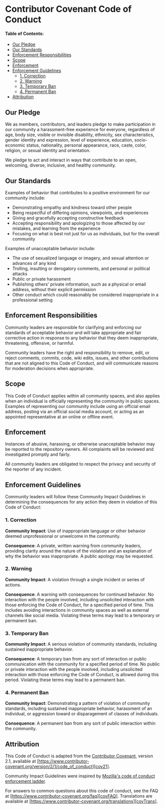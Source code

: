 # Contributor Covenant Code of Conduct <!-- omit from toc -->

#### Table of Contents: <!-- omit from toc -->

- [Our Pledge](#our-pledge)
- [Our Standards](#our-standards)
- [Enforcement Responsibilities](#enforcement-responsibilities)
- [Scope](#scope)
- [Enforcement](#enforcement)
- [Enforcement Guidelines](#enforcement-guidelines)
  - [1. Correction](#1-correction)
  - [2. Warning](#2-warning)
  - [3. Temporary Ban](#3-temporary-ban)
  - [4. Permanent Ban](#4-permanent-ban)
- [Attribution](#attribution)

## Our Pledge

We as members, contributors, and leaders pledge to make
participation in our community a harassment-free experience for everyone,
regardless of age, body size, visible or invisible disability, ethnicity,
sex characteristics, gender identity and expression, level of experience,
education, socio-economic status, nationality, personal appearance, race,
caste, color, religion, or sexual identity and orientation.

We pledge to act and interact in ways that contribute
to an open, welcoming, diverse, inclusive, and healthy community.

## Our Standards

Examples of behavior that contributes to a positive environment
for our community include:

- Demonstrating empathy and kindness toward other people
- Being respectful of differing opinions, viewpoints, and experiences
- Giving and gracefully accepting constructive feedback
- Accepting responsibility and apologizing to those affected by our mistakes,
  and learning from the experience
- Focusing on what is best not just for us as individuals,
  but for the overall community

Examples of unacceptable behavior include:

- The use of sexualized language or imagery,
  and sexual attention or advances of any kind
- Trolling, insulting or derogatory comments, and personal or political attacks
- Public or private harassment
- Publishing others' private information, such as a physical or email address,
  without their explicit permission
- Other conduct which could reasonably be considered inappropriate
  in a professional setting

## Enforcement Responsibilities

Community leaders are responsible for
clarifying and enforcing our standards of acceptable behavior
and will take appropriate and fair corrective action in response to any behavior
that they deem inappropriate, threatening, offensive, or harmful.

Community leaders have the right and responsibility
to remove, edit, or reject comments, commits, code, wiki edits, issues,
and other contributions that are not aligned to this Code of Conduct,
and will communicate reasons for moderation decisions when appropriate.

## Scope

This Code of Conduct applies within all community spaces,
and also applies when an individual is
officially representing the community in public spaces.
Examples of representing our community include
using an official email address, posting via an official social media account,
or acting as an appointed representative at an online or offline event.

## Enforcement

Instances of abusive, harassing, or otherwise unacceptable behavior
may be reported to the repository owners.
All complaints will be reviewed and investigated promptly and fairly.

All community leaders are obligated to respect the privacy and security
of the reporter of any incident.

## Enforcement Guidelines

Community leaders will follow these Community Impact Guidelines
in determining the consequences for any action they deem in violation
of this Code of Conduct:

### 1. Correction

**Community Impact**: Use of inappropriate language or other behavior
deemed unprofessional or unwelcome in the community.

**Consequence**: A private, written warning from community leaders,
providing clarity around the nature of the violation
and an explanation of why the behavior was inappropriate.
A public apology may be requested.

### 2. Warning

**Community Impact**: A violation through a single incident or series of actions.

**Consequence**: A warning with consequences for continued behavior.
No interaction with the people involved,
including unsolicited interaction with those enforcing the Code of Conduct,
for a specified period of time.
This includes avoiding interactions in community spaces
as well as external channels like social media.
Violating these terms may lead to a temporary or permanent ban.

### 3. Temporary Ban

**Community Impact**: A serious violation of community standards,
including sustained inappropriate behavior.

**Consequence**: A temporary ban from any sort of interaction
or public communication with the community for a specified period of time.
No public or private interaction with the people involved,
including unsolicited interaction with those enforcing the Code of Conduct,
is allowed during this period.
Violating these terms may lead to a permanent ban.

### 4. Permanent Ban

**Community Impact**: Demonstrating a pattern of violation
of community standards, including sustained inappropriate behavior,
harassment of an individual, or aggression toward or disparagement of
classes of individuals.

**Consequence**: A permanent ban from any sort of public interaction
within the community.

## Attribution

This Code of Conduct is adapted from the
[Contributor Covenant][cov], version 2.1, available at
[https://www.contributor-covenant.org/version/2/1/code_of_conduct][cov21].

Community Impact Guidelines were inspired by
[Mozilla's code of conduct enforcement ladder][mozilla].

For answers to common questions about this code of conduct,
see the FAQ at [https://www.contributor-covenant.org/faq][covFAQ].
Translations are available at
[https://www.contributor-covenant.org/translations][covTrans].

<!-- Public Footnotes -->

[cov]: https://www.contributor-covenant.org
[covFAQ]: https://www.contributor-covenant.org/faq
[covTrans]: https://www.contributor-covenant.org/translations
[cov21]: https://www.contributor-covenant.org/version/2/1/code_of_conduct
[mozilla]: https://github.com/mozilla/diversity
